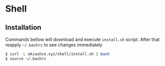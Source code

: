 # Shell 

## Installation

Commands bellow will download and execute `install.sh` script. After that reapply `~/.bashrc` to see changes immediately  
```bash
$ curl -L ekiauhce.xyz/shell/install.sh | bash
$ source ~/.bashrc
```

